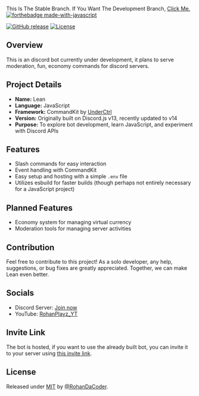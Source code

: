 This Is The Stable Branch. If You Want The Development Branch, [Click Me.](https://github.com/RohanDaCoder/Lean)
[![forthebadge made-with-javascript](https://forthebadge.com/images/badges/made-with-javascript.svg)](https://nodejs.org/)

[![GitHub release](https://img.shields.io/github/release/RohanDaCoder/Lean?include_prereleases=&sort=semver&color=blue)](https://github.com/RohanDaCoder/Lean/releases/)
[![License](https://img.shields.io/badge/License-MIT-blue)](#license)

## Overview

This is an discord bot currently under development, it plans to serve moderation, fun, economy commands for discord servers.

## Project Details

- **Name:** Lean
- **Language:** JavaScript
- **Framework:** CommandKit by [UnderCtrl](https://github.com/underctrl-io/commandkit)
- **Version:** Originally built on Discord.js v13, recently updated to v14
- **Purpose:** To explore bot development, learn JavaScript, and experiment with Discord APIs

## Features

- Slash commands for easy interaction
- Event handling with CommandKit
- Easy setup and hosting with a simple `.env` file
- Utilizes esbuild for faster builds (though perhaps not entirely necessary for a JavaScript project)

## Planned Features

- Economy system for managing virtual currency
- Moderation tools for managing server activities

## Contribution

Feel free to contribute to this project! As a solo developer, any help, suggestions, or bug fixes are greatly appreciated. Together, we can make Lean even better.

## Socials

- Discord Server: [Join now](https://discord.gg/YOUR_DISCORD_INVITE)
- YouTube: [RohanPlayz_YT](https://youtube.com/@RohanPlayz_YT)

## Invite Link

The bot is hosted, if you want to use the already built bot, you can invite it to your server using [this invite link](https://discord.com/oauth2/authorize?client_id=983626513159163904&scope=bot&permissions=1099511627775).

## License

Released under [MIT](https://raw.githubusercontent.com/RohanDaCoder/Lean/main/LICENSE) by [@RohanDaCoder](https://github.com/RohanDaCoder).
